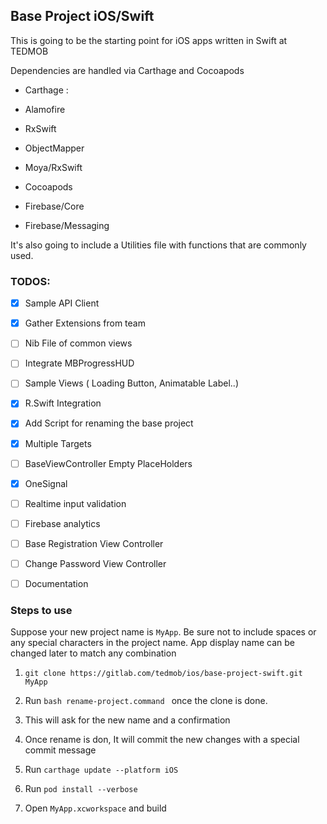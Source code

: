 ## Base Project iOS/Swift



This is going to be the starting point  for iOS apps written in Swift at TEDMOB



Dependencies are handled via Carthage and Cocoapods



- Carthage :

- Alamofire

- RxSwift

- ObjectMapper

- Moya/RxSwift

- Cocoapods

- Firebase/Core

- Firebase/Messaging



It's also going to include a Utilities file with functions that are commonly used.





### TODOS:

- [X] Sample API Client

- [X] Gather Extensions from team

- [ ] Nib File of common views

- [ ] Integrate MBProgressHUD

- [ ] Sample Views ( Loading Button, Animatable Label..)

- [X] R.Swift Integration

- [X] Add Script for renaming the base project

- [X] Multiple Targets

- [ ] BaseViewController Empty PlaceHolders

- [X] OneSignal

- [ ] Realtime input validation

- [ ] Firebase analytics

- [ ] Base Registration View Controller

- [ ] Change Password View Controller

- [ ] Documentation


### Steps to use

Suppose your new project name is `MyApp`. Be sure not to include spaces or any special characters in the project name. App display name can be changed later to match any combination



1.  `git clone https://gitlab.com/tedmob/ios/base-project-swift.git MyApp`



2. Run `bash rename-project.command ` once the clone is done.

3. This will ask for the new name and a confirmation

4. Once rename is don, It will commit the new changes with a special commit message

3. Run `carthage update --platform iOS`

4. Run `pod install --verbose`

5. Open `MyApp.xcworkspace` and build
